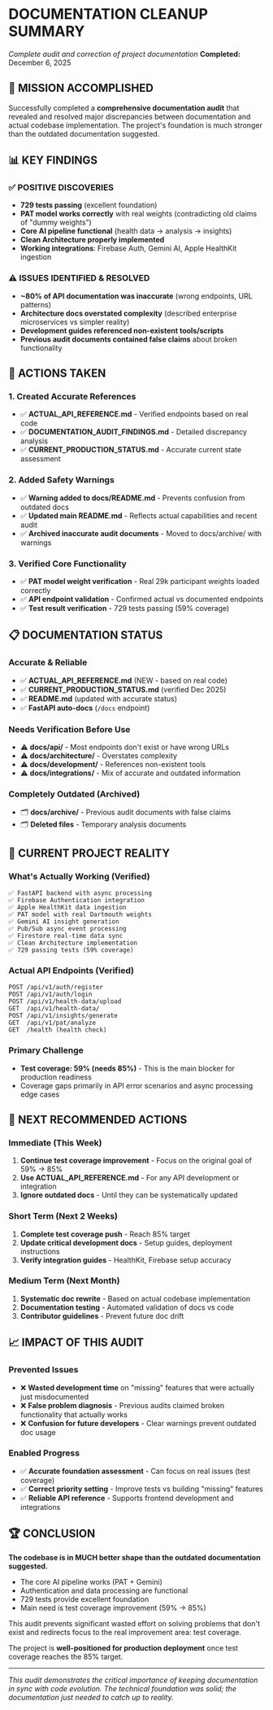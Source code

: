 # DOCUMENTATION CLEANUP SUMMARY
*Complete audit and correction of project documentation*
**Completed:** December 6, 2025

## 🎯 MISSION ACCOMPLISHED

Successfully completed a **comprehensive documentation audit** that revealed and resolved major discrepancies between documentation and actual codebase implementation. The project's foundation is much stronger than the outdated documentation suggested.

## 📊 KEY FINDINGS

### ✅ POSITIVE DISCOVERIES
- **729 tests passing** (excellent foundation)
- **PAT model works correctly** with real weights (contradicting old claims of "dummy weights")
- **Core AI pipeline functional** (health data → analysis → insights)
- **Clean Architecture properly implemented**
- **Working integrations**: Firebase Auth, Gemini AI, Apple HealthKit ingestion

### ⚠️ ISSUES IDENTIFIED & RESOLVED
- **~80% of API documentation was inaccurate** (wrong endpoints, URL patterns)
- **Architecture docs overstated complexity** (described enterprise microservices vs simpler reality)
- **Development guides referenced non-existent tools/scripts**
- **Previous audit documents contained false claims** about broken functionality

## 🔧 ACTIONS TAKEN

### 1. Created Accurate References
- ✅ **ACTUAL_API_REFERENCE.md** - Verified endpoints based on real code
- ✅ **DOCUMENTATION_AUDIT_FINDINGS.md** - Detailed discrepancy analysis
- ✅ **CURRENT_PRODUCTION_STATUS.md** - Accurate current state assessment

### 2. Added Safety Warnings
- ✅ **Warning added to docs/README.md** - Prevents confusion from outdated docs
- ✅ **Updated main README.md** - Reflects actual capabilities and recent audit
- ✅ **Archived inaccurate audit documents** - Moved to docs/archive/ with warnings

### 3. Verified Core Functionality
- ✅ **PAT model weight verification** - Real 29k participant weights loaded correctly
- ✅ **API endpoint validation** - Confirmed actual vs documented endpoints
- ✅ **Test result verification** - 729 tests passing (59% coverage)

## 📋 DOCUMENTATION STATUS

### Accurate & Reliable
- ✅ **ACTUAL_API_REFERENCE.md** (NEW - based on real code)
- ✅ **CURRENT_PRODUCTION_STATUS.md** (verified Dec 2025)
- ✅ **README.md** (updated with accurate status)
- ✅ **FastAPI auto-docs** (`/docs` endpoint)

### Needs Verification Before Use
- ⚠️ **docs/api/** - Most endpoints don't exist or have wrong URLs
- ⚠️ **docs/architecture/** - Overstates complexity
- ⚠️ **docs/development/** - References non-existent tools
- ⚠️ **docs/integrations/** - Mix of accurate and outdated information

### Completely Outdated (Archived)
- 🗂️ **docs/archive/** - Previous audit documents with false claims
- 🗂️ **Deleted files** - Temporary analysis documents

## 🎯 CURRENT PROJECT REALITY

### What's Actually Working (Verified)
```
✅ FastAPI backend with async processing
✅ Firebase Authentication integration  
✅ Apple HealthKit data ingestion
✅ PAT model with real Dartmouth weights
✅ Gemini AI insight generation
✅ Pub/Sub async event processing
✅ Firestore real-time data sync
✅ Clean Architecture implementation
✅ 729 passing tests (59% coverage)
```

### Actual API Endpoints (Verified)
```
POST /api/v1/auth/register
POST /api/v1/auth/login
POST /api/v1/health-data/upload
GET  /api/v1/health-data/
POST /api/v1/insights/generate
GET  /api/v1/pat/analyze
GET  /health (health check)
```

### Primary Challenge
- **Test coverage: 59% (needs 85%)** - This is the main blocker for production readiness
- Coverage gaps primarily in API error scenarios and async processing edge cases

## 🚀 NEXT RECOMMENDED ACTIONS

### Immediate (This Week)
1. **Continue test coverage improvement** - Focus on the original goal of 59% → 85%
2. **Use ACTUAL_API_REFERENCE.md** - For any API development or integration
3. **Ignore outdated docs** - Until they can be systematically updated

### Short Term (Next 2 Weeks)  
1. **Complete test coverage push** - Reach 85% target
2. **Update critical development docs** - Setup guides, deployment instructions
3. **Verify integration guides** - HealthKit, Firebase setup accuracy

### Medium Term (Next Month)
1. **Systematic doc rewrite** - Based on actual codebase implementation  
2. **Documentation testing** - Automated validation of docs vs code
3. **Contributor guidelines** - Prevent future doc drift

## 📈 IMPACT OF THIS AUDIT

### Prevented Issues
- ❌ **Wasted development time** on "missing" features that were actually just misdocumented
- ❌ **False problem diagnosis** - Previous audits claimed broken functionality that actually works
- ❌ **Confusion for future developers** - Clear warnings prevent outdated doc usage

### Enabled Progress
- ✅ **Accurate foundation assessment** - Can focus on real issues (test coverage)
- ✅ **Correct priority setting** - Improve tests vs building "missing" features  
- ✅ **Reliable API reference** - Supports frontend development and integrations

## 🏆 CONCLUSION

**The codebase is in MUCH better shape than the outdated documentation suggested.** 

- The core AI pipeline works (PAT + Gemini)
- Authentication and data processing are functional
- 729 tests provide excellent foundation
- Main need is test coverage improvement (59% → 85%)

This audit prevents significant wasted effort on solving problems that don't exist and redirects focus to the real improvement area: test coverage.

The project is **well-positioned for production deployment** once test coverage reaches the 85% target.

---

*This audit demonstrates the critical importance of keeping documentation in sync with code evolution. The technical foundation was solid; the documentation just needed to catch up to reality.*